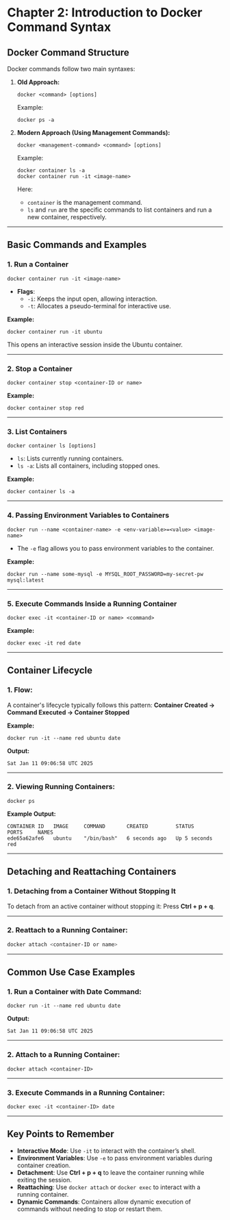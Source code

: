 
# Chapter 2: Introduction to Docker Command Syntax

## Docker Command Structure
Docker commands follow two main syntaxes:

1. **Old Approach:**
   ```
   docker <command> [options]
   ```
   Example:
   ```
   docker ps -a
   ```

2. **Modern Approach (Using Management Commands):**
   ```
   docker <management-command> <command> [options]
   ```
   Example:
   ```
   docker container ls -a
   docker container run -it <image-name>
   ```
   Here:
   - `container` is the management command.
   - `ls` and `run` are the specific commands to list containers and run a new container, respectively.

---

## Basic Commands and Examples

### 1. Run a Container
```
docker container run -it <image-name>
```
- **Flags**:
  - `-i`: Keeps the input open, allowing interaction.
  - `-t`: Allocates a pseudo-terminal for interactive use.

**Example:**
```
docker container run -it ubuntu
```
This opens an interactive session inside the Ubuntu container.

---

### 2. Stop a Container
```
docker container stop <container-ID or name>
```
**Example:**
```
docker container stop red
```

---

### 3. List Containers
```
docker container ls [options]
```
- `ls`: Lists currently running containers.
- `ls -a`: Lists all containers, including stopped ones.

**Example:**
```
docker container ls -a
```

---

### 4. Passing Environment Variables to Containers
```
docker run --name <container-name> -e <env-variable>=<value> <image-name>
```
- The `-e` flag allows you to pass environment variables to the container.

**Example:**
```
docker run --name some-mysql -e MYSQL_ROOT_PASSWORD=my-secret-pw mysql:latest
```

---

### 5. Execute Commands Inside a Running Container
```
docker exec -it <container-ID or name> <command>
```
**Example:**
```
docker exec -it red date
```

---

## Container Lifecycle

### 1. Flow:
A container's lifecycle typically follows this pattern:
**Container Created → Command Executed → Container Stopped**

**Example:**
```
docker run -it --name red ubuntu date
```
**Output:**
```
Sat Jan 11 09:06:58 UTC 2025
```

---

### 2. Viewing Running Containers:
```
docker ps
```
**Example Output:**
```
CONTAINER ID   IMAGE     COMMAND       CREATED         STATUS         PORTS     NAMES
ede65a62afe6   ubuntu    "/bin/bash"   6 seconds ago   Up 5 seconds             red
```

---

## Detaching and Reattaching Containers

### 1. Detaching from a Container Without Stopping It
To detach from an active container without stopping it: Press **Ctrl + p + q**.

---

### 2. Reattach to a Running Container:
```bash
docker attach <container-ID or name>
```

---

## Common Use Case Examples

### 1. Run a Container with Date Command:
```
docker run -it --name red ubuntu date
```
**Output:**
```
Sat Jan 11 09:06:58 UTC 2025
```

---

### 2. Attach to a Running Container:
```
docker attach <container-ID>
```

---

### 3. Execute Commands in a Running Container:
```
docker exec -it <container-ID> date
```

---

## Key Points to Remember
- **Interactive Mode**: Use `-it` to interact with the container’s shell.
- **Environment Variables**: Use `-e` to pass environment variables during container creation.
- **Detachment**: Use **Ctrl + p + q** to leave the container running while exiting the session.
- **Reattaching**: Use `docker attach` or `docker exec` to interact with a running container.
- **Dynamic Commands**: Containers allow dynamic execution of commands without needing to stop or restart them.
